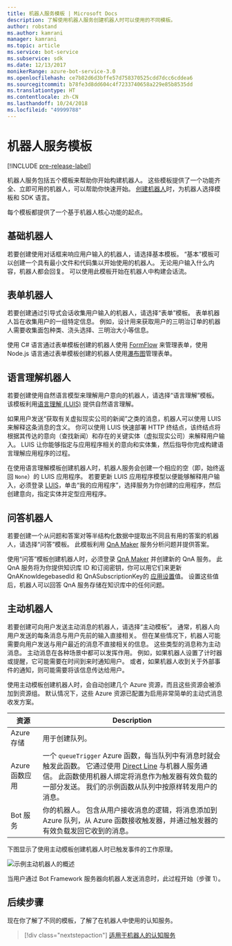 ```yaml
---
title: 机器人服务模板 | Microsoft Docs
description: 了解使用机器人服务创建机器人时可以使用的不同模板。
author: robstand
ms.author: kamrani
manager: kamrani
ms.topic: article
ms.service: bot-service
ms.subservice: sdk
ms.date: 12/13/2017
monikerRange: azure-bot-service-3.0
ms.openlocfilehash: ce7b82d6d3bffe57d758370525cdd7dcc6cddea6
ms.sourcegitcommit: b78fe3d8dd604c4f7233740658a229e85b8535dd
ms.translationtype: HT
ms.contentlocale: zh-CN
ms.lasthandoff: 10/24/2018
ms.locfileid: "49999788"
---
```

# <a name="bot-service-templates"></a>机器人服务模板

[!INCLUDE [pre-release-label](includes/pre-release-label-v3.md)]

机器人服务包括五个模板来帮助你开始构建机器人。 这些模板提供了一个功能齐全、立即可用的机器人，可以帮助你快速开始。 [创建机器人](bot-service-quickstart.md)时，为机器人选择模板和 SDK 语言。

每个模板都提供了一个基于机器人核心功能的起点。 

## <a name="basic-bot"></a>基础机器人
若要创建使用对话框来响应用户输入的机器人，请选择基本模板。 “基本”模板可以创建一个具有最小文件和代码集以开始使用的机器人。 无论用户输入什么内容，机器人都会回复。 可以使用此模板开始在机器人中构建会话流。

## <a name="form-bot"></a>表单机器人
若要创建通过引导式会话收集用户输入的机器人，请选择“表单”模板。 表单机器人旨在收集用户的一组特定信息。 例如，设计用来获取用户的三明治订单的机器人需要收集面包种类、浇头选择、三明治大小等信息。

使用 C# 语言通过表单模板创建的机器人使用 [FormFlow](dotnet/bot-builder-dotnet-formflow.md) 来管理表单，使用 Node.js 语言通过表单模板创建的机器人使用[瀑布图](nodejs/bot-builder-nodejs-dialog-waterfall.md)管理表单。

## <a name="language-understanding-bot"></a>语言理解机器人
若要创建使用自然语言模型来理解用户意向的机器人，请选择“语言理解”模板。 该模板利用<a href="https://www.luis.ai" target="_blank">语言理解 (LUIS)</a> 提供自然语言理解。

如果用户发送“获取有关虚拟现实公司的新闻”之类的消息，机器人可以使用 LUIS 来解释这条消息的含义。 你可以使用 LUIS 快速部署 HTTP 终结点，该终结点将根据其传达的意向（查找新闻）和存在的关键实体（虚拟现实公司）来解释用户输入。 LUIS 让你能够指定与应用程序相关的意向和实体集，然后指导你完成构建语言理解应用程序的过程。

在使用语言理解模板创建机器人时，机器人服务会创建一个相应的空（即，始终返回 `None`）的 LUIS 应用程序。 若要更新 LUIS 应用程序模型以便能够解释用户输入，必须登录 <a href="https://www.luis.ai" target="_blank">LUIS</a>，单击“我的应用程序”，选择服务为你创建的应用程序，然后创建意向，指定实体并定型应用程序。

## <a name="question-and-answer-bot"></a>问答机器人
若要创建一个从问题和答案对等半结构化数据中提取出不同且有用的答案的机器人，请选择“问答”模板。 此模板利用 <a href="https://qnamaker.ai">QnA Maker</a> 服务分析问题并提供答案。 

使用“问答”模板创建机器人时，必须登录 <a href="https://qnamaker.ai">QnA Maker</a> 并创建新的 QnA 服务。 此 QnA 服务将为你提供知识库 ID 和订阅密钥，你可以用它们来更新 QnAKnowldegebasedId 和 QnASubscriptionKey的 [应用设置](bot-service-manage-settings.md)值。 设置这些值后，机器人可以回答 QnA 服务存储在知识库中的任何问题。

## <a name="proactive-bot"></a>主动机器人
若要创建可向用户发送主动消息的机器人，请选择“主动模板”。 通常，机器人向用户发送的每条消息与用户先前的输入直接相关。 但在某些情况下，机器人可能需要向用户发送与用户最近的消息不直接相关的信息。 这些类型的消息称为主动消息。 主动消息在各种场景中都可以发挥作用。 例如，如果机器人设置了计时器或提醒，它可能需要在时间到来时通知用户。 或者，如果机器人收到关于外部事件的通知，则可能需要将该信息传达给用户。 

使用主动模板创建机器人时，会自动创建几个 Azure 资源，而且这些资源会被添加到资源组。 默认情况下，这些 Azure 资源已配置为启用非常简单的主动式消息收发方案。 

| 资源 | Description |
|----|----|
| Azure 存储 | 用于创建队列。 |
| Azure 函数应用 | 一个 `queueTrigger` Azure 函数，每当队列中有消息时就会触发此函数。 它通过使用 [Direct Line](https://docs.microsoft.com/bot-framework/rest-api/bot-framework-rest-direct-line-3-0-concepts) 与机器人服务通信。 此函数使用机器人绑定将消息作为触发器有效负载的一部分发送。 我们的示例函数从队列中按原样转发用户的消息。
| Bot 服务 | 你的机器人。 包含从用户接收消息的逻辑，将消息添加到 Azure 队列，从 Azure 函数接收触发器，并通过触发器的有效负载发回它收到的消息。 |

下图显示了使用主动模板创建机器人时已触发事件的工作原理。

![示例主动机器人的概述](~/media/bot-proactive-diagram.png)

当用户通过 Bot Framework 服务器向机器人发送消息时，此过程开始（步骤 1）。

## <a name="next-steps"></a>后续步骤
现在你了解了不同的模板，了解了在机器人中使用的认知服务。

> [!div class="nextstepaction"]
> [适用于机器人的认知服务](bot-service-concept-intelligence.md)
